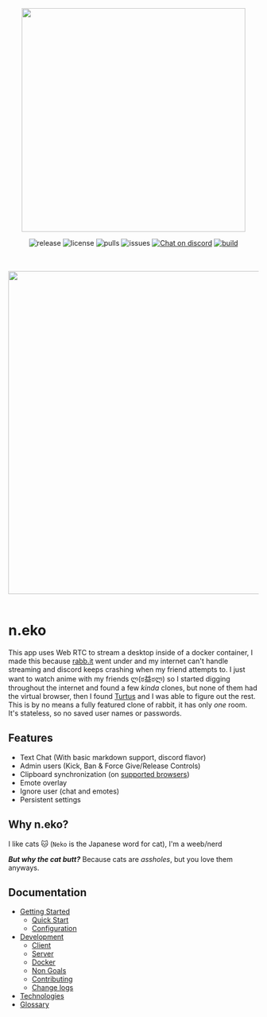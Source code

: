 <div align="center">
<a href="https://n.eko.moe/#/" ><img src="https://raw.githubusercontent.com/nurdism/neko/master/docs/_media/logo.png" width="450" height="auto"/></a>
<p align="center">
  <img src="https://img.shields.io/github/v/release/nurdism/neko" alt="release">
  <img src="https://img.shields.io/github/license/nurdism/neko" alt="license">
  <img src="https://img.shields.io/docker/pulls/nurdism/neko" alt="pulls">
  <img src="https://img.shields.io/github/issues/nurdism/neko" alt="issues">
  <a href="https://discord.gg/3U6hWpC" ><img src="https://discordapp.com/api/guilds/665851821906067466/widget.png" alt="Chat on discord"><a/>
  <a href="https://github.com/nurdism/neko/actions" ><img src="https://github.com/nurdism/neko/workflows/deploy/badge.svg" alt="build"><a/>
</p>
<br/>
<br/>
<img src="https://i.imgur.com/ZSzbQr7.gif" width="650" height="auto"/>
<br/>
<br/>

</div>



# n.eko
 This app uses Web RTC to stream a desktop inside of a docker container, I made this because [rabb.it](https://en.wikipedia.org/wiki/Rabb.it) went under and my internet can't handle streaming and discord keeps crashing when my friend attempts to. I just want to watch anime with my friends ლ(ಠ益ಠლ) so I started digging throughout the internet and found a few *kinda* clones, but none of them had the virtual browser, then I found [Turtus](https://github.com/Khauri/Turtus) and I was able to figure out the rest. This is by no means a fully featured clone of rabbit, it has only *one* room. It's stateless, so no saved user names or passwords. 

## Features
  * Text Chat (With basic markdown support, discord flavor)
  * Admin users (Kick, Ban & Force Give/Release Controls)
  * Clipboard synchronization (on [supported browsers](https://developer.mozilla.org/en-US/docs/Web/API/Clipboard/readText))
  * Emote overlay
  * Ignore user (chat and emotes)
  * Persistent settings

## Why n.eko?
I like cats 🐱 (`Neko` is the Japanese word for cat), I'm a weeb/nerd

***But why the cat butt?*** Because cats are *assholes*, but you love them anyways.

## Documentation

* [Getting Started](https://n.eko.moe/#/getting-started)
  * [Quick Start](https://n.eko.moe/#/quick-start)
  * [Configuration](https://n.eko.moe/#/configuration)
* [Development](https://n.eko.moe/#/development)
  * [Client](https://n.eko.moe/#/client)
  * [Server](https://n.eko.moe/#/server)
  * [Docker](https://n.eko.moe/#/docker)
  * [Non Goals](https://n.eko.moe/#/non-goals)
  * [Contributing](https://n.eko.moe/#/contributing)
  * [Change logs](https://n.eko.moe/#/change-logs/)
* [Technologies](https://n.eko.moe/#/technologies)
* [Glossary](https://n.eko.moe/#/glossary)
